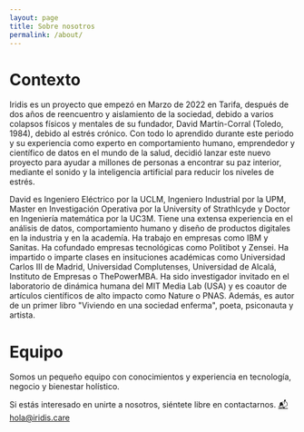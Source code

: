 ```yaml
---
layout: page
title: Sobre nosotros
permalink: /about/
---
```


# Contexto

Iridis es un proyecto que empezó en Marzo de 2022 en Tarifa, después de dos años de reencuentro y aislamiento de la sociedad, debido 
a varios colapsos físicos y mentales de su fundador, David Martín-Corral (Toledo, 1984), debido al estrés crónico. Con todo lo aprendido durante este periodo y su experiencia como experto en comportamiento humano, emprendedor y científico de datos en el mundo de la salud, decidió lanzar este nuevo proyecto para ayudar a millones de personas a encontrar su paz interior, mediante el sonido y la inteligencia artificial para reducir los niveles de estrés.

David es Ingeniero Eléctrico por la UCLM, Ingeniero Industrial por la UPM, Master en Investigación Operativa por la University of Strathlcyde y Doctor en Ingeniería matemática por la UC3M. Tiene una extensa experiencia en el análisis de datos, comportamiento humano y diseño de productos digitales en la industria y en la academía. Ha trabajo en empresas como IBM y Sanitas. Ha cofundado empresas tecnológicas como Politibot y Zensei. Ha impartido o imparte clases en insituciones académicas como Universidad Carlos III de Madrid, Universidad Complutenses, Universidad de Alcalá, Instituto de Empresas o ThePowerMBA. Ha sido investigador invitado en el laboratorio de dinámica humana del MIT Media Lab (USA) y es coautor de artículos científicos de alto impacto como Nature o PNAS. Además, es autor de un primer libro "Viviendo en una sociedad enferma", poeta, psiconauta y artista.

# Equipo

Somos un pequeño equipo con conocimientos y experiencia en tecnología, negocio y bienestar holístico.

Si estás interesado en unirte a nosotros, siéntete libre en contactarnos. <a href="mailto:hola@iridis.care">📬 hola@iridis.care</a>